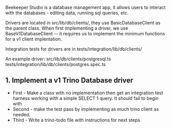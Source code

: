 
Beekeeper Studio is a database management app, it allows users to interact with the databases - editing data, running sql queries, etc.

Drivers are located in src/lib/db/clients/, they use BasicDatabaseClient as the parent class. When first implementing a driver, we use BaseV1DatabaseClient -- it requires us to implement the minimum functions for a v1 client implentation.

Integration tests for drivers are in tests/integration/lib/db/clients/

An example driver:
src/lib/db/clients/postgresql.ts
tests/integration/lib/db/clients/postgres.spec.ts

## 1. Implement a v1 Trino Database driver

- First - Make a class with no implementation then get an integration test harness working with a simple SELECT 1 query. It should fail to begin with
- Second - make the test pass by implementing as much trino client as needed.
- Third - Write a trino-todo file with instructions for next steps